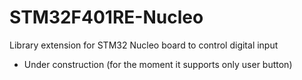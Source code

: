 # STM32F401RE-Nucleo
Library extension for STM32 Nucleo board to control digital input

- Under construction (for the moment it supports only user button)
